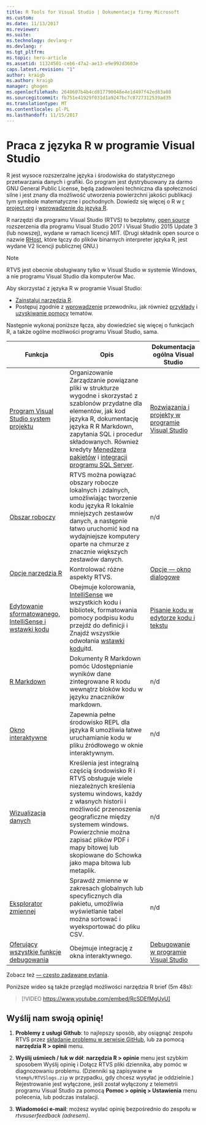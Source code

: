 ```yaml
---
title: R Tools for Visual Studio | Dokumentacja firmy Microsoft
ms.custom: 
ms.date: 11/13/2017
ms.reviewer: 
ms.suite: 
ms.technology: devlang-r
ms.devlang: r
ms.tgt_pltfrm: 
ms.topic: hero-article
ms.assetid: 11324501-ceb6-47a2-ae13-e9e992d3603e
caps.latest.revision: "1"
author: kraigb
ms.author: kraigb
manager: ghogen
ms.openlocfilehash: 2640607b4b4cd817790048e4e1d497f42ed83a08
ms.sourcegitcommit: fb751e41929f031d1a9247bc7c8727312539ad35
ms.translationtype: MT
ms.contentlocale: pl-PL
ms.lasthandoff: 11/15/2017
---
```

# <a name="working-with-r-in-visual-studio"></a>Praca z języka R w programie Visual Studio

R jest wysoce rozszerzalne języka i środowiska do statystycznego przetwarzania danych i grafiki. Go program jest dystrybuowany za darmo GNU General Public License, będą zadowoleni techniczna dla społeczności silne i jest znany dla możliwość utworzenia powierzchni jakości publikacji tym symbole matematyczne i pochodnych. Dowiedz się więcej o R w [r project.org](https://www.r-project.org/about.html) i [wprowadzenie do języka R](https://cran.r-project.org/doc/manuals/r-release/R-intro.html).

R narzędzi dla programu Visual Studio (RTVS) to bezpłatny, [open source](https://github.com/microsoft/RTVS) rozszerzenia dla programu Visual Studio 2017 i Visual Studio 2015 Update 3 (lub nowszej), wydane w ramach licencji MIT. (Drugi składnik open source o nazwie [RHost](https://github.com/microsoft/R-Host), które łączy do plików binarnych interpreter języka R, jest wydane V2 licencji publicznej GNU.)

> [!Note]
> RTVS jest obecnie obsługiwany tylko w Visual Studio w systemie Windows, a nie programu Visual Studio dla komputerów Mac.

Aby skorzystać z języka R w programie Visual Studio:

- [Zainstaluj narzędzia R](installation.md).
- Postępuj zgodnie z [wprowadzenie](getting-started-with-r.md) przewodniku, jak również [przykłady](getting-started-samples.md) i [uzyskiwanie pomocy](getting-started-help.md) tematów.

Następnie wykonaj poniższe łącza, aby dowiedzieć się więcej o funkcjach R, a także ogólne możliwości programu Visual Studio, sama.

| Funkcja | Opis | Dokumentacja ogólna Visual Studio | 
| --- | --- | --- |
| [Program Visual Studio system projektu](projects.md) | Organizowanie Zarządzanie powiązane pliki w strukturze wygodne i skorzystać z szablonów przydatne dla elementów, jak kod języka R, dokumentację języka R R Markdown, zapytania SQL i procedur składowanych. Również kredyty [Menedżera pakietów](package-manager.md) i [integracji programu SQL Server](sql-server.md).  | [Rozwiązania i projekty w programie Visual Studio](../ide/solutions-and-projects-in-visual-studio.md) |
| [Obszar roboczy](workspaces.md) | RTVS można powiązać obszary robocze lokalnych i zdalnych, umożliwiając tworzenie kodu języka R lokalnie mniejszych zestawów danych, a następnie łatwo uruchomić kod na wydajniejsze komputery oparte na chmurze z znacznie większych zestawów danych. | n/d |
| [Opcje narzędzia R](options.md) | Kontrolować różne aspekty RTVS. | [Opcje — okno dialogowe](../ide/reference/options-dialog-box-visual-studio.md) |
| [Edytowanie sformatowanego, IntelliSense i wstawki kodu](code-editing.md) | Obejmuje kolorowania, [IntelliSense](code-intellisense.md) we wszystkich kodu i bibliotek, formatowania pomocy podpisu kodu przejdź do definicji i Znajdź wszystkie odwołania [wstawki kodu](code-snippets.md)itd. | [Pisanie kodu w edytorze kodu i tekstu](../ide/writing-code-in-the-code-and-text-editor.md) |
| [R Markdown](rmarkdown.md) | Dokumenty R Markdown pomóc Udostępnianie wyników dane zintegrowane R kodu wewnątrz bloków kodu w języku znaczników markdown. | n/d |
| [Okno interaktywne](interactive-repl.md) | Zapewnia pełne środowisko REPL dla języka R umożliwia łatwe uruchamianie kodu w pliku źródłowego w oknie interaktywnym. | n/d |
| [Wizualizacja danych](visualizing-data.md) | Kreślenia jest integralną częścią środowisko R i RTVS obsługuje wiele niezależnych kreślenia systemu windows, każdy z własnych historii i możliwość przenoszenia geograficzne między systemem windows. Powierzchnie można zapisać plików PDF i mapy bitowej lub skopiowane do Schowka jako mapa bitowa lub metaplik.  | n/d |
| [Eksplorator zmiennej](variable-explorer.md) | Sprawdź zmienne w zakresach globalnych lub specyficznych dla pakietu, umożliwia wyświetlanie tabel można sortować i wyeksportować do pliku CSV. | n/d |
| [Oferujący wszystkie funkcje debugowania](debugging.md) | Obejmuje integrację z okna interaktywnego. | [Debugowanie w programie Visual Studio](../debugger/debugging-in-visual-studio.md) |

Zobacz też [— często zadawane pytania](faq.md).

Poniższe wideo są także przegląd możliwości narzędzia R brief (5m 48s):

> [!VIDEO https://www.youtube.com/embed/RcSDEfMgUvU]

## <a name="send-us-your-feedback"></a>Wyślij nam swoją opinię!

1. **Problemy z usługi Github**: to najlepszy sposób, aby osiągnąć zespołu RTVS przez [składanie problemu w serwisie GitHub](https://github.com/Microsoft/RTVS/issues), lub za pomocą **narzędzia R > opinii** menu.

1. **Wyślij uśmiech / łuk w dół**: **narzędzia R > opinie** menu jest szybkim sposobem Wyślij opinię i Dołącz RTVS pliki dziennika, aby pomóc w diagnozowaniu problemu. (Dzienniki są zapisywane w `%temp%/RTVSlogs.zip` w przypadku, gdy chcesz wysyłać je oddzielnie.) Rejestrowanie jest wyłączone, jeśli został wyłączony z telemetrii programu Visual Studio za pomocą **Pomoc > opinię > Ustawienia** menu polecenia, lub podczas instalacji.

1. **Wiadomości e-mail**: możesz wysłać opinię bezpośrednio do zespołu w *rtvsuserfeedback (adresem)*.

